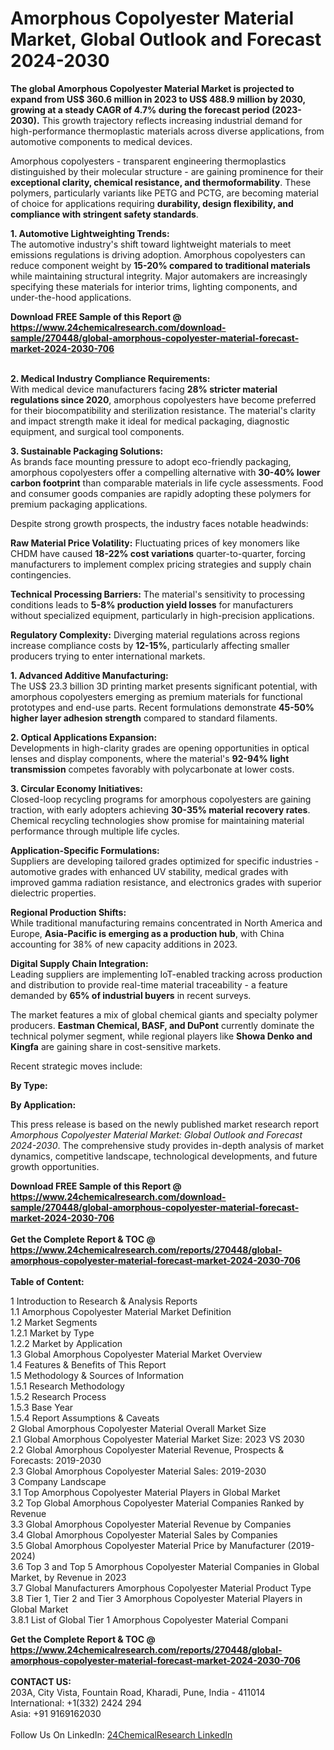 <h1>Amorphous Copolyester Material Market, Global Outlook and Forecast 2024-2030</h1><p><strong>The global Amorphous Copolyester Material Market is projected to expand from US$ 360.6 million in 2023 to US$ 488.9 million by 2030, growing at a steady CAGR of 4.7% during the forecast period (2023-2030).</strong> This growth trajectory reflects increasing industrial demand for high-performance thermoplastic materials across diverse applications, from automotive components to medical devices.</p><p>Amorphous copolyesters - transparent engineering thermoplastics distinguished by their molecular structure - are gaining prominence for their <strong>exceptional clarity, chemical resistance, and thermoformability</strong>. These polymers, particularly variants like PETG and PCTG, are becoming material of choice for applications requiring <strong>durability, design flexibility, and compliance with stringent safety standards</strong>.</p><p><strong>1. Automotive Lightweighting Trends:</strong><br>
The automotive industry's shift toward lightweight materials to meet emissions regulations is driving adoption. Amorphous copolyesters can reduce component weight by <strong>15-20% compared to traditional materials</strong> while maintaining structural integrity. Major automakers are increasingly specifying these materials for interior trims, lighting components, and under-the-hood applications.</p><div><b>Download FREE Sample of this Report @ 
            <a href="https://www.24chemicalresearch.com/download-sample/270448/global-amorphous-copolyester-material-forecast-market-2024-2030-706">
            https://www.24chemicalresearch.com/download-sample/270448/global-amorphous-copolyester-material-forecast-market-2024-2030-706</a></b></div><br><p><strong>2. Medical Industry Compliance Requirements:</strong><br>
With medical device manufacturers facing <strong>28% stricter material regulations since 2020</strong>, amorphous copolyesters have become preferred for their biocompatibility and sterilization resistance. The material's clarity and impact strength make it ideal for medical packaging, diagnostic equipment, and surgical tool components.</p><p><strong>3. Sustainable Packaging Solutions:</strong><br>
As brands face mounting pressure to adopt eco-friendly packaging, amorphous copolyesters offer a compelling alternative with <strong>30-40% lower carbon footprint</strong> than comparable materials in life cycle assessments. Food and consumer goods companies are rapidly adopting these polymers for premium packaging applications.</p><p>Despite strong growth prospects, the industry faces notable headwinds:</p><p><strong>Raw Material Price Volatility:</strong> Fluctuating prices of key monomers like CHDM have caused <strong>18-22% cost variations</strong> quarter-to-quarter, forcing manufacturers to implement complex pricing strategies and supply chain contingencies.</p><p><strong>Technical Processing Barriers:</strong> The material's sensitivity to processing conditions leads to <strong>5-8% production yield losses</strong> for manufacturers without specialized equipment, particularly in high-precision applications.</p><p><strong>Regulatory Complexity:</strong> Diverging material regulations across regions increase compliance costs by <strong>12-15%</strong>, particularly affecting smaller producers trying to enter international markets.</p><p><strong>1. Advanced Additive Manufacturing:</strong><br>
The US$ 23.3 billion 3D printing market presents significant potential, with amorphous copolyesters emerging as premium materials for functional prototypes and end-use parts. Recent formulations demonstrate <strong>45-50% higher layer adhesion strength</strong> compared to standard filaments.</p><p><strong>2. Optical Applications Expansion:</strong><br>
Developments in high-clarity grades are opening opportunities in optical lenses and display components, where the material's <strong>92-94% light transmission</strong> competes favorably with polycarbonate at lower costs.</p><p><strong>3. Circular Economy Initiatives:</strong><br>
Closed-loop recycling programs for amorphous copolyesters are gaining traction, with early adopters achieving <strong>30-35% material recovery rates</strong>. Chemical recycling technologies show promise for maintaining material performance through multiple life cycles.</p><p><strong>Application-Specific Formulations:</strong><br>
	Suppliers are developing tailored grades optimized for specific industries - automotive grades with enhanced UV stability, medical grades with improved gamma radiation resistance, and electronics grades with superior dielectric properties.</p><p><strong>Regional Production Shifts:</strong><br>
	While traditional manufacturing remains concentrated in North America and Europe, <strong>Asia-Pacific is emerging as a production hub</strong>, with China accounting for 38% of new capacity additions in 2023.</p><p><strong>Digital Supply Chain Integration:</strong><br>
	Leading suppliers are implementing IoT-enabled tracking across production and distribution to provide real-time material traceability - a feature demanded by <strong>65% of industrial buyers</strong> in recent surveys.</p><p>The market features a mix of global chemical giants and specialty polymer producers. <strong>Eastman Chemical, BASF, and DuPont</strong> currently dominate the technical polymer segment, while regional players like <strong>Showa Denko and Kingfa</strong> are gaining share in cost-sensitive markets.</p><p>Recent strategic moves include:
</p><p><strong>By Type:</strong></p><p><strong>By Application:</strong></p><p>This press release is based on the newly published market research report <em>Amorphous Copolyester Material Market: Global Outlook and Forecast 2024-2030</em>. The comprehensive study provides in-depth analysis of market dynamics, competitive landscape, technological developments, and future growth opportunities.</p><div><b>Download FREE Sample of this Report @ 
            <a href="https://www.24chemicalresearch.com/download-sample/270448/global-amorphous-copolyester-material-forecast-market-2024-2030-706">
            https://www.24chemicalresearch.com/download-sample/270448/global-amorphous-copolyester-material-forecast-market-2024-2030-706</a></b></div><br><div><b>Get the Complete Report & TOC @ 
            <a href="https://www.24chemicalresearch.com/reports/270448/global-amorphous-copolyester-material-forecast-market-2024-2030-706">
            https://www.24chemicalresearch.com/reports/270448/global-amorphous-copolyester-material-forecast-market-2024-2030-706</a></b></div><br>
            <b>Table of Content:</b><p>1 Introduction to Research & Analysis Reports<br />
    1.1 Amorphous Copolyester Material Market Definition<br />
    1.2 Market Segments<br />
        1.2.1 Market by Type<br />
        1.2.2 Market by Application<br />
    1.3 Global Amorphous Copolyester Material Market Overview<br />
    1.4 Features & Benefits of This Report<br />
    1.5 Methodology & Sources of Information<br />
        1.5.1 Research Methodology<br />
        1.5.2 Research Process<br />
        1.5.3 Base Year<br />
        1.5.4 Report Assumptions & Caveats<br />
2 Global Amorphous Copolyester Material Overall Market Size<br />
    2.1 Global Amorphous Copolyester Material Market Size: 2023 VS 2030<br />
    2.2 Global Amorphous Copolyester Material Revenue, Prospects & Forecasts: 2019-2030<br />
    2.3 Global Amorphous Copolyester Material Sales: 2019-2030<br />
3 Company Landscape<br />
    3.1 Top Amorphous Copolyester Material Players in Global Market<br />
    3.2 Top Global Amorphous Copolyester Material Companies Ranked by Revenue<br />
    3.3 Global Amorphous Copolyester Material Revenue by Companies<br />
    3.4 Global Amorphous Copolyester Material Sales by Companies<br />
    3.5 Global Amorphous Copolyester Material Price by Manufacturer (2019-2024)<br />
    3.6 Top 3 and Top 5 Amorphous Copolyester Material Companies in Global Market, by Revenue in 2023<br />
    3.7 Global Manufacturers Amorphous Copolyester Material Product Type<br />
    3.8 Tier 1, Tier 2 and Tier 3 Amorphous Copolyester Material Players in Global Market<br />
        3.8.1 List of Global Tier 1 Amorphous Copolyester Material Compani</p><div><b>Get the Complete Report & TOC @ 
            <a href="https://www.24chemicalresearch.com/reports/270448/global-amorphous-copolyester-material-forecast-market-2024-2030-706">
            https://www.24chemicalresearch.com/reports/270448/global-amorphous-copolyester-material-forecast-market-2024-2030-706</a></b></div><br><b>CONTACT US:</b><br>
            203A, City Vista, Fountain Road, Kharadi, Pune, India - 411014<br>
            International: +1(332) 2424 294<br>
            Asia: +91 9169162030 <br><br>
            Follow Us On LinkedIn: <a href="https://www.linkedin.com/company/24chemicalresearch/">24ChemicalResearch LinkedIn</a>